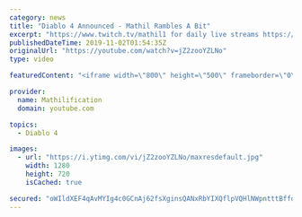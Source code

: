 ```yaml
---
category: news
title: "Diablo 4 Announced - Mathil Rambles A Bit"
excerpt: "https://www.twitch.tv/mathil1 for daily live streams https://twitter.com/MathilExists https://www.instagram.com/mathilexists/ ..."
publishedDateTime: 2019-11-02T01:54:35Z
originalUrl: "https://youtube.com/watch?v=jZ2zooYZLNo"
type: video

featuredContent: "<iframe width=\"800\" height=\"500\" frameborder=\"0\" src=\"https://www.youtube.com/embed/jZ2zooYZLNo\" allow=\"accelerometer; autoplay; encrypted-media; gyroscope; picture-in-picture\" allowfullscreen></iframe>"

provider:
  name: Mathilification
  domain: youtube.com

topics:
  - Diablo 4

images:
  - url: "https://i.ytimg.com/vi/jZ2zooYZLNo/maxresdefault.jpg"
    width: 1280
    height: 720
    isCached: true

secured: "oWIldXEF4qAvMYIg4c0GCnAj62fsXginsQANxRbYIXQflpVQHlNWpntttBffd7O9UQvFsNlJoZw/da23m1YtSyxNOZ4EBNyImlUfQNbb3K3uLOu3rUog63m0qRimyHHXUtUGAJEV7LkUJG2ynC7pWV90Yawc6P3+pKxoelm5Ev9vhNuWIXdBWOflCEOP/RRvqYluKYfPTeeYbG0JLTU8IEp05cZqf7Ec9WrBIo13G89WI3EfJYA0FHSW1PTkkQsquMxUG7pJImsOe64y1pwTmmr4VlLYk4wEtMatz2wZKT975SuDqx9c1Jkzvnwgiw7PCa9oWjF6Y68UoUIzcKLg27MFQ5KldbNEGzTkbfO0/P4uOVKiT/tUfZ9vStrBa7pt/ye/AAkqNwVdOYLTW1NXSWS8MMpIis7q109+sO7+Nwq1LXnQOl7Sp0jEIOGARYUC;ho4Qv14Lekyx/fBH3yLCQw=="
---
```


